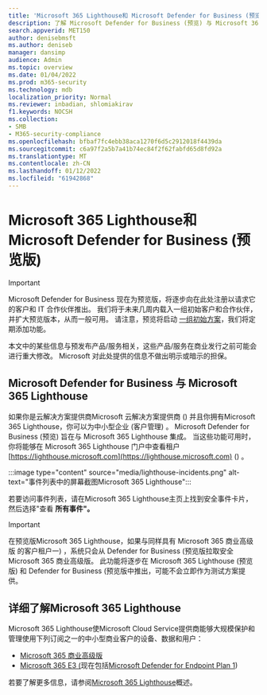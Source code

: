 ```yaml
---
title: 'Microsoft 365 Lighthouse和 Microsoft Defender for Business (预览版) '
description: 了解 Microsoft Defender for Business (预览) 与 Microsoft 365 Lighthouse
search.appverid: MET150
author: denisebmsft
ms.author: deniseb
manager: dansimp
audience: Admin
ms.topic: overview
ms.date: 01/04/2022
ms.prod: m365-security
ms.technology: mdb
localization_priority: Normal
ms.reviewer: inbadian, shlomiakirav
f1.keywords: NOCSH
ms.collection:
- SMB
- M365-security-compliance
ms.openlocfilehash: bfbaf7fc4ebb38aca1270f6d5c2912018f4439da
ms.sourcegitcommit: c6a97f2a5b7a41b74ec84f2f62fabfd65d8fd92a
ms.translationtype: MT
ms.contentlocale: zh-CN
ms.lasthandoff: 01/12/2022
ms.locfileid: "61942868"
---
```

# <a name="microsoft-365-lighthouse-and-microsoft-defender-for-business-preview"></a>Microsoft 365 Lighthouse和 Microsoft Defender for Business (预览版) 

> [!IMPORTANT]
> Microsoft Defender for Business 现在为预览版，将逐步向在此处注册以请求[](https://aka.ms/mdb-preview)它的客户和 IT 合作伙伴推出。 我们将于未来几周内载入一组初始客户和合作伙伴，并扩大预览版本，从而一般可用。 请注意，预览将启动 [一组初始方案](mdb-tutorials.md#try-these-preview-scenarios)，我们将定期添加功能。
> 
> 本文中的某些信息与预发布产品/服务相关，这些产品/服务在商业发行之前可能会进行重大修改。 Microsoft 对此处提供的信息不做出明示或暗示的担保。 

## <a name="microsoft-defender-for-business-integrates-with-microsoft-365-lighthouse"></a>Microsoft Defender for Business 与 Microsoft 365 Lighthouse

如果你是云解决方案提供商Microsoft 云解决方案提供商 () 并且你拥有Microsoft 365 Lighthouse，你可以为中小型企业 (客户[](../../lighthouse/m365-lighthouse-overview.md)管理) 。 Microsoft Defender for Business (预览) 旨在与 Microsoft 365 Lighthouse 集成。 当这些功能可用时，你将能够在 Microsoft 365 Lighthouse 门户中查看租户 [https://lighthouse.microsoft.com](https://lighthouse.microsoft.com) () 。 

:::image type="content" source="media/lighthouse-incidents.png" alt-text="事件列表中的屏幕截图Microsoft 365 Lighthouse":::

若要访问事件列表，请在Microsoft 365 Lighthouse主页上找到安全事件卡片，然后选择"查看 **所有事件"。** 

> [!IMPORTANT]
> 在预览版Microsoft 365 Lighthouse，如果与同样具有 Microsoft 365 商业高级版 的客户租户一) ，系统只会从 Defender for Business (预览版拉取安全Microsoft 365 商业高级版。 此功能将逐步在 Microsoft 365 Lighthouse (预览版) 和 Defender for Business (预览版中推出，可能不会立即作为测试方案提供。

## <a name="learn-more-about-microsoft-365-lighthouse"></a>详细了解Microsoft 365 Lighthouse

Microsoft 365 Lighthouse使Microsoft Cloud Service提供商能够大规模保护和管理使用下列订阅之一的中小型商业客户的设备、数据和用户：

- [Microsoft 365 商业高级版](../../admin/admin-overview/what-is-microsoft-365.md)
- [Microsoft 365 E3 (](../../enterprise/microsoft-365-overview.md)现在包括[Microsoft Defender for Endpoint Plan 1](../defender-endpoint/defender-endpoint-plan-1.md)) 

若要了解更多信息，请参阅[Microsoft 365 Lighthouse](../../lighthouse/m365-lighthouse-overview.md)概述。
